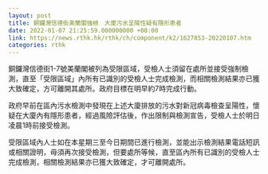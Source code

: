 ```yaml
---
layout: post
title: 銅鑼灣信德街美蘭閣強檢　大廈污水呈陽性疑有隱形患者
date: 2022-01-07 21:25:59.000000000 +08:00
link: https://news.rthk.hk/rthk/ch/component/k2/1627853-20220107.htm
categories: rthk
---
```


銅鑼灣信德街1-7號美蘭閣被列為受限區域，受檢人士須留在處所並接受強制檢測，直至「受限區域」內所有已識別的受檢人士完成檢測，而相關檢測結果亦已獲大致確定，方可離開其處所。政府目標在明早約7時完成行動。
 
政府早前在區內污水檢測中發現在上述大廈排放的污水對新冠病毒檢查呈陽性，懷疑在大廈內有隱形患者，經過風險評估後，作出限制與檢測宣告，受檢人士於明日凌晨1時前接受檢測。

受限區域內人士如在本星期三至今日期間已進行檢測，並能出示檢測結果電話短訊或相關證明，毋須再次接受檢測，但要處所等候，直至區內所有已識別的受檢人士完成檢測，相關檢測結果亦已獲大致確定，才可離開處所。
